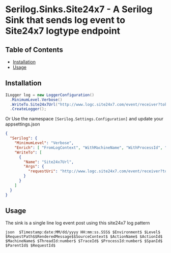 # Serilog.Sinks.Site24x7 - A Serilog Sink that sends log event to Site24x7 logtype endpoint


## Table of Contents

- [Installation](#installation)
- [Usage](#usage)


## Installation

```csharp
ILogger log = new LoggerConfiguration()
  .MinimumLevel.Verbose()
  .WriteTo.Site24x7Url("http://www.logc.site24x7.com/event/receiver?token=[YOUR_TOKEN]")
  .CreateLogger();
```
Or Use the namespace ```[Serilog.Settings.Configuration]``` and update your appsettings.json

```json
{
  "Serilog": {
    "MinimumLevel": "Verbose",
    "Enrich": [ "FromLogContext", "WithMachineName", "WithProcessId", "WithThreadId", "WithExceptionDetails" ],
    "WriteTo": [
      {
        "Name": "Site24x7Url",
        "Args": {
          "requestUri": "http://www.logc.site24x7.com/event/receiver?token=[YOUR_TOKEN]"
        }
      }
    ]
  }
}
```
## Usage

The sink is a single line log event post using this site24x7 log pattern
```
json  $Timestamp:date:MM/dd/yyyy HH:mm:ss.SSS$ $Environment$ $Level$ $RequestPath$$RenderedMessage$$SourceContext$ $ActionName$ $ActionId$  $MachineName$ $ThreadId:number$ $TraceId$ $ProcessId:number$ $SpanId$ $ParentId$ $RequestId$
```
